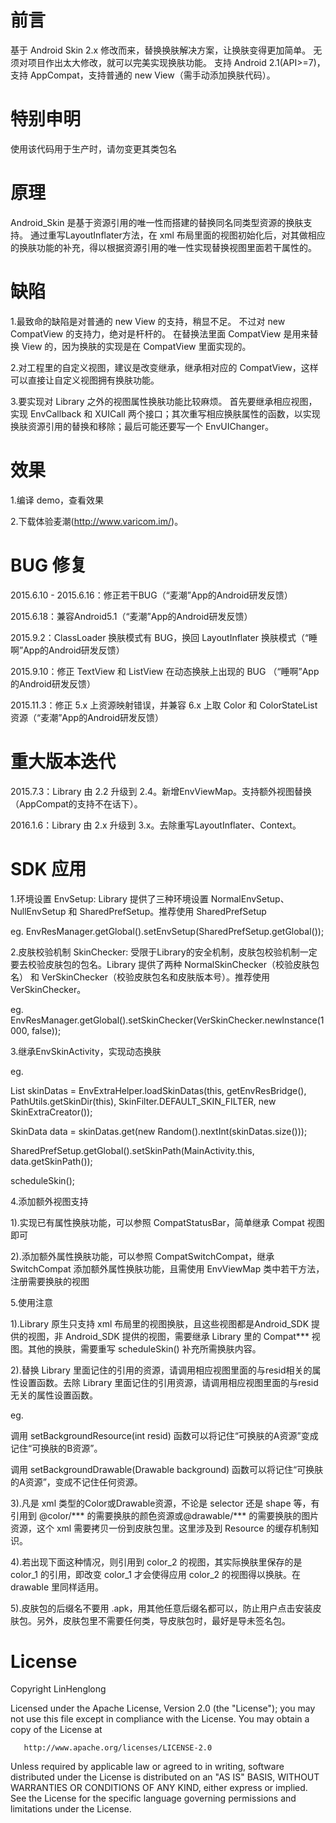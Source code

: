 # 前言
基于 Android Skin 2.x 修改而来，替换换肤解决方案，让换肤变得更加简单。
无须对项目作出太大修改，就可以完美实现换肤功能。
支持 Android 2.1(API>=7)，支持 AppCompat，支持普通的 new View（需手动添加换肤代码）。

# 特别申明
使用该代码用于生产时，请勿变更其类包名

# 原理
Android_Skin 是基于资源引用的唯一性而搭建的替换同名同类型资源的换肤支持。
通过重写LayoutInflater方法，在 xml 布局里面的视图初始化后，对其做相应的换肤功能的补充，得以根据资源引用的唯一性实现替换视图里面若干属性的。

# 缺陷
1.最致命的缺陷是对普通的 new View 的支持，稍显不足。
不过对 new CompatView 的支持力，绝对是杆杆的。
在替换法里面 CompatView 是用来替换 View 的，因为换肤的实现是在 CompatView 里面实现的。

2.对工程里的自定义视图，建议是改变继承，继承相对应的 CompatView，这样可以直接让自定义视图拥有换肤功能。

3.要实现对 Library 之外的视图属性换肤功能比较麻烦。
首先要继承相应视图，实现 EnvCallback 和 XUICall 两个接口；其次重写相应换肤属性的函数，以实现换肤资源引用的替换和移除；最后可能还要写一个 EnvUIChanger。

# 效果
1.编译 demo，查看效果

2.下载体验麦潮(http://www.varicom.im/)。

# BUG 修复
2015.6.10 - 2015.6.16：修正若干BUG（“麦潮”App的Android研发反馈）

2015.6.18：兼容Android5.1（“麦潮”App的Android研发反馈）

2015.9.2：ClassLoader 换肤模式有 BUG，换回 LayoutInflater 换肤模式（“睡啊”App的Android研发反馈）

2015.9.10：修正 TextView 和 ListView 在动态换肤上出现的 BUG （“睡啊”App的Android研发反馈）

2015.11.3：修正 5.x 上资源映射错误，并兼容 6.x 上取 Color 和 ColorStateList 资源（“麦潮”App的Android研发反馈）

# 重大版本迭代
2015.7.3：Library 由 2.2 升级到 2.4。新增EnvViewMap。支持额外视图替换（AppCompat的支持不在话下）。

2016.1.6：Library 由 2.x 升级到 3.x。去除重写LayoutInflater、Context。

# SDK 应用
1.环境设置 EnvSetup: Library 提供了三种环境设置 NormalEnvSetup、NullEnvSetup 和 SharedPrefSetup。推荐使用 SharedPrefSetup

eg. EnvResManager.getGlobal().setEnvSetup(SharedPrefSetup.getGlobal());


2.皮肤校验机制 SkinChecker: 受限于Library的安全机制，皮肤包校验机制一定要去校验皮肤包的包名。Library 提供了两种 NormalSkinChecker（校验皮肤包名） 和 VerSkinChecker（校验皮肤包名和皮肤版本号）。推荐使用 VerSkinChecker。

eg. EnvResManager.getGlobal().setSkinChecker(VerSkinChecker.newInstance(1000, false));


3.继承EnvSkinActivity，实现动态换肤

eg.

List<SkinData> skinDatas = EnvExtraHelper.loadSkinDatas(this, getEnvResBridge(), PathUtils.getSkinDir(this), SkinFilter.DEFAULT_SKIN_FILTER, new SkinExtraCreator());

SkinData data = skinDatas.get(new Random().nextInt(skinDatas.size()));

SharedPrefSetup.getGlobal().setSkinPath(MainActivity.this, data.getSkinPath());

scheduleSkin();


4.添加额外视图支持

1).实现已有属性换肤功能，可以参照 CompatStatusBar，简单继承 Compat 视图即可

2).添加额外属性换肤功能，可以参照 CompatSwitchCompat，继承 SwitchCompat 添加额外属性换肤功能，且需使用 EnvViewMap 类中若干方法，注册需要换肤的视图


5.使用注意

1).Library 原生只支持 xml 布局里的视图换肤，且这些视图都是Android_SDK 提供的视图，非 Android_SDK 提供的视图，需要继承 Library 里的 Compat*** 视图。其他的换肤，需要重写 scheduleSkin() 补充所需换肤内容。

2).替换 Library 里面记住的引用的资源，请调用相应视图里面的与resid相关的属性设置函数。去除 Library 里面记住的引用资源，请调用相应视图里面的与resid无关的属性设置函数。

eg.

调用 setBackgroundResource(int resid) 函数可以将记住“可换肤的A资源”变成记住“可换肤的B资源”。

调用 setBackgroundDrawable(Drawable background) 函数可以将记住“可换肤的A资源”，变成不记住任何资源。

3).凡是 xml 类型的Color或Drawable资源，不论是 selector 还是 shape 等，有引用到 @color/*** 的需要换肤的颜色资源或@drawable/*** 的需要换肤的图片资源，这个 xml 需要拷贝一份到皮肤包里。这里涉及到 Resource 的缓存机制知识。

4).若出现下面这种情况，则引用到 color_2 的视图，其实际换肤里保存的是 color_1 的引用，即改变 color_1 才会使得应用 color_2 的视图得以换肤。在 drawable 里同样适用。
   
5).皮肤包的后缀名不要用 .apk，用其他任意后缀名都可以，防止用户点击安装皮肤包。另外，皮肤包里不需要任何类，导皮肤包时，最好是导未签名包。


# License

   Copyright LinHenglong

   Licensed under the Apache License, Version 2.0 (the "License");
   you may not use this file except in compliance with the License.
   You may obtain a copy of the License at

       http://www.apache.org/licenses/LICENSE-2.0

   Unless required by applicable law or agreed to in writing, software
   distributed under the License is distributed on an "AS IS" BASIS,
   WITHOUT WARRANTIES OR CONDITIONS OF ANY KIND, either express or implied.
   See the License for the specific language governing permissions and
   limitations under the License.
